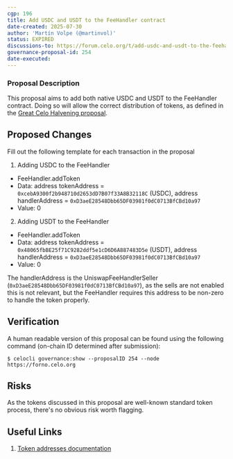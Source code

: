 ```yaml
---
cgp: 196
title: Add USDC and USDT to the FeeHandler contract
date-created: 2025-07-30
author: 'Martín Volpe (@martinvol)'
status: EXPIRED
discussions-to: https://forum.celo.org/t/add-usdc-and-usdt-to-the-feehandler-contract/12048
governance-proposal-id: 254
date-executed:
---
```

 
### Proposal Description

This proposal aims to add both native USDC and USDT to the FeeHandler contract. Doing so will allow the correct distribution of tokens, as defined in the [Great Celo Halvening proposal](https://mondo.celo.org/governance/cgp-169).
 
## Proposed Changes
 
Fill out the following template for each transaction in the proposal
 
1. Adding USDC to the FeeHandler
  - FeeHandler.addToken
  - Data: address tokenAddress = `0xcebA9300f2b948710d2653dD7B07f33A8B32118C` (USDC), address handlerAddress = `0xD3aeE28548Dbb65DF03981f0dC0713BfCBd10a97`
  - Value: 0
2. Adding USDT to the FeeHandler
  - FeeHandler.addToken
  - Data: address tokenAddress = `0x48065fbBE25f71C9282ddf5e1cD6D6A887483D5e` (USDT), address handlerAddress = `0xD3aeE28548Dbb65DF03981f0dC0713BfCBd10a97`
  - Value: 0

The handlerAddress is the UniswapFeeHandlerSeller (`0xD3aeE28548Dbb65DF03981f0dC0713BfCBd10a97`), as the sells are not enabled this is not relevant, but the FeeHandler requires this address to be non-zero to handle the token properly.

## Verification
 
A human readable version of this proposal can be found using the following command (on-chain ID determined after submission):

`$ celocli governance:show --proposalID 254 --node https://forno.celo.org`
 
## Risks
 
As the tokens discussed in this proposal are well-known standard token process, there's no obvious risk worth flagging.
 
## Useful Links
1. [Token addresses documentation](https://docs.celo.org/contracts/token-contracts)
